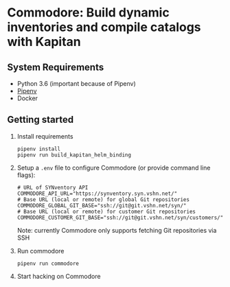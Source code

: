 # Commodore: Build dynamic inventories and compile catalogs with Kapitan

## System Requirements

* Python 3.6 (important because of Pipenv)
* [Pipenv](https://github.com/pypa/pipenv)
* Docker

## Getting started


1. Install requirements

   ```console
   pipenv install
   pipenv run build_kapitan_helm_binding
   ```

1. Setup a `.env` file to configure Commodore (or provide command line flags):

   ```shell
   # URL of SYNventory API
   COMMODORE_API_URL="https://synventory.syn.vshn.net/"
   # Base URL (local or remote) for global Git repositories
   COMMODORE_GLOBAL_GIT_BASE="ssh://git@git.vshn.net/syn/"
   # Base URL (local or remote) for customer Git repositories
   COMMODORE_CUSTOMER_GIT_BASE="ssh://git@git.vshn.net/syn/customers/"
   ```

   Note: currently Commodore only supports fetching Git repositories via SSH

1. Run commodore

   ```console
   pipenv run commodore
   ```

1. Start hacking on Commodore
